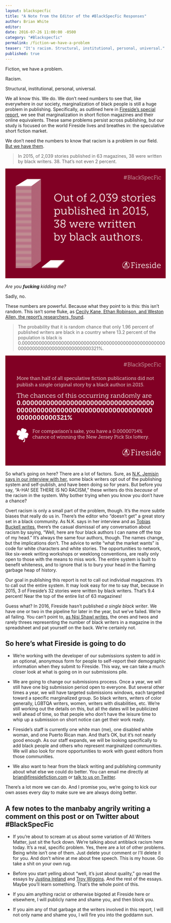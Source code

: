 ```yaml
---
layout: blackspecfic
title: "A Note from the Editor of the #BlackSpecFic Responses"
author: Brian White
editor:
date: 2016-07-26 11:00:00 -0500
category: "#Blackspecfic"
permalink: /fiction-we-have-a-problem
teaser: "It's racism. Structural, institutional, personal, universal."
published: true
---
```


Fiction, we have a problem.

Racism.

Structural, institutional, personal, universal.

We all know this. We do. We don’t need numbers to see that, like everywhere in our society, marginalization of black people is still a huge problem in publishing. Specifically, as outlined here in [Fireside’s special report](https://medium.com/@Cecily_Kane/7e30eff97008#.h0f2ptqtn), we see that marginalization in short fiction magazines and their online equivalents. These same problems persist across publishing, but our study is focused on the world Fireside lives and breathes in: the speculative short fiction market.

We don’t need the numbers to know that racism is a problem in our field. [But we have them](https://docs.google.com/spreadsheets/d/1Humm9VHch7bFvJvCFxH8KkH9C1OpUkeHaSTM0xVBo94/edit#gid=1012999741).

> In 2015, of 2,039 stories published in 63 magazines, 38 were written by black writers. 38. That’s not even 2 percent.

![](/images/graphics/blackspecfic2015-1.png)

_Are you **fucking** kidding me?_

Sadly, no.

These numbers are powerful. Because what they point to is this: this isn’t random. This isn’t some fluke, as [Cecily Kane, Ethan Robinson, and Weston Allen, the report’s researchers, found](https://medium.com/@Cecily_Kane/7e30eff97008#.h0f2ptqtn).

> The probability that it is random chance that only 1.96 percent of published writers are black in a country where 13.2 percent of the population is black is 0.000000000000000000000000000000000000000000000000000<br/>00000000000000000000000000321%.

![](/images/graphics/blackspecfic2015-2.png)

So what’s going on here? There are a lot of factors. Sure, as [N.K. Jemisin says in our interview with her](https://medium.com/fireside-fiction-company/8e3d47f3156c), some black writers opt out of the publishing system and self-publish, and have been doing so for years. But before you say, “A-HA! SEE THERE IS NO RACISM,” these writers do this _because_ of the racism in the system. Why bother trying when you know you don’t have a chance?

Overt racism is only a small part of the problem, though. It’s the more subtle biases that really do us in. There’s the editor who “doesn’t get” a great story set in a black community. As N.K. says in her interview and as [Tobias Buckell writes](https://medium.com/@tobiasbuckell/2bb45d103faa#.iyml5kivc), there’s the casual dismissal of any conversation about racism by saying, “Well, here are four black authors I can name off the top of my head.” It’s always the same four authors, though. The names change, but the implications don’t. The advice to write “what the market wants” is code for white characters and white stories. The opportunities to network, like six-week writing workshops or weeklong conventions, are really only open to those with the means to miss work. The entire system is built to benefit whiteness, and to ignore that is to bury your head in the flaming garbage heap of history.

Our goal in publishing this report is not to call out individual magazines. It’s to call out the entire system. It may look easy for me to say that, because in 2015, 3 of Fireside’s 32 stories were written by black writers. That’s 9.4 percent! Near the top of the entire list of 63 magazines!

Guess what? In 2016, Fireside hasn’t published _a single black writer_. We have one or two in the pipeline for later in the year, but we’ve failed. We’re all failing. You can’t point to, [as Nisi Shawl writes](https://medium.com/@Nisi/a221158841e9#.2d531aqv6), the ones and twos and rarely threes representing the number of black writers in a magazine in the spreadsheet and pat yourself on the back. We’re certainly not.

## So here’s what Fireside is going to do

- We’re working with the developer of our submissions system to add in an optional, anonymous form for people to self-report their demographic information when they submit to Fireside. This way, we can take a much closer look at what is going on in our submissions pile.

- We are going to change our submissions process. Once a year, we will still have one big submission period open to everyone. But several other times a year, we will have targeted submissions windows, each targeted toward a specific marginalized group. So black writers, writers of color generally, LGBTQA writers, women, writers with disabilities, etc. We’re still working out the details on this, but all the dates will be publicized well ahead of time, so that people who don’t have the leisure time to whip up a submission on short notice can get their work ready.

- Fireside’s staff is currently one white man (me), one disabled white woman, and one Puerto Rican man. And that’s OK, but it’s not nearly good enough. As our staff expands, we will be looking specifically to add black people and others who represent marginalized communities. We will also look for more opportunities to work with guest editors from those communities.

- We also want to hear from the black writing and publishing community about what else we could do better. You can email me directly at brian@firesidefiction.com or [talk to us on Twitter](https://twitter.com/firesidefiction).

There’s a lot more we can do. And I promise you, we’re going to kick our own asses every day to make sure we are always doing better.

## A few notes to the manbaby angrily writing a comment on this post or on Twitter about #BlackSpecFic

- If you’re about to scream at us about some variation of All Writers Matter, just sit the fuck down. We’re talking about antiblack racism here today. It’s a real, specific problem. Yes, there are a lot of other problems. Being white isn’t one of them. Just delete your comment or I’ll delete it for you. And don’t whine at me about free speech. This is my house. Go take a shit on your own rug.

- Before you start yelling about “well, it’s just about quality,” go read the essays by [Justina Ireland](https://medium.com/@justinaireland/3b5ca3508c76#.uotoxx81l) and [Troy Wiggins](https://medium.com/@TroyLWiggins/1d2bebed35f#.weitgttv0). And the rest of the essays. Maybe you’ll learn something. That’s the whole point of this.

- If you aim anything racist or otherwise bigoted at Fireside here or elsewhere, I will publicly name and shame you, and then block you.

- If you aim any of that garbage at the writers involved in this report, I will not only name and shame you, I will fire you into the goddamn sun.
